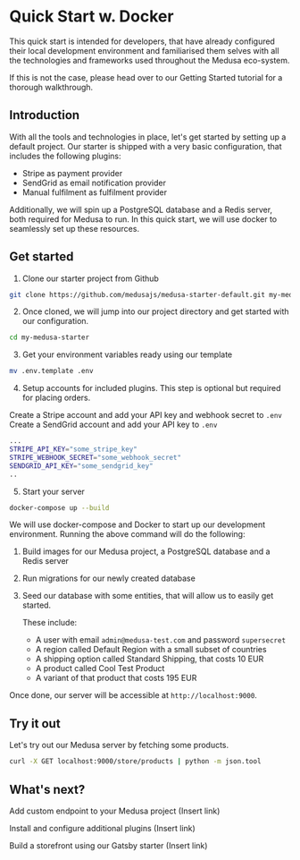 # Quick Start w. Docker

This quick start is intended for developers, that have already configured their local development environment and familiarised them selves with all the technologies and frameworks used throughout the Medusa eco-system.

If this is not the case, please head over to our Getting Started tutorial for a thorough walkthrough.

## Introduction

With all the tools and technologies in place, let's get started by setting up a default project. Our starter is shipped with a very basic configuration, that includes the following plugins:

- Stripe as payment provider
- SendGrid as email notification provider
- Manual fulfilment as fulfilment provider

Additionally, we will spin up a PostgreSQL database and a Redis server, both required for Medusa to run. In this quick start, we will use docker to seamlessly set up these resources.

## Get started

1. Clone our starter project from Github

```bash
git clone https://github.com/medusajs/medusa-starter-default.git my-medusa-starter
```

2. Once cloned, we will jump into our project directory and get started with our configuration.

```bash
cd my-medusa-starter
```

3. Get your environment variables ready using our template

```bash
mv .env.template .env
```

4. Setup accounts for included plugins. This step is optional but required for placing orders.

Create a Stripe account and add your API key and webhook secret to `.env`
Create a SendGrid account and add your API key to `.env`

```bash
...
STRIPE_API_KEY="some_stripe_key"
STRIPE_WEBHOOK_SECRET="some_webhook_secret"
SENDGRID_API_KEY="some_sendgrid_key"
..
```

5. Start your server

```bash
docker-compose up --build
```

We will use docker-compose and Docker to start up our development environment. Running the above command will do the following:

1. Build images for our Medusa project, a PostgreSQL database and a Redis server
2. Run migrations for our newly created database
3. Seed our database with some entities, that will allow us to easily get started.

   These include:

   - A user with email `admin@medusa-test.com` and password `supersecret`
   - A region called Default Region with a small subset of countries
   - A shipping option called Standard Shipping, that costs 10 EUR
   - A product called Cool Test Product
   - A variant of that product that costs 195 EUR

Once done, our server will be accessible at `http://localhost:9000`.

## Try it out

Let's try out our Medusa server by fetching some products.

```bash
curl -X GET localhost:9000/store/products | python -m json.tool
```

## What's next?

Add custom endpoint to your Medusa project (Insert link)

Install and configure additional plugins (Insert link)

Build a storefront using our Gatsby starter (Insert link)
